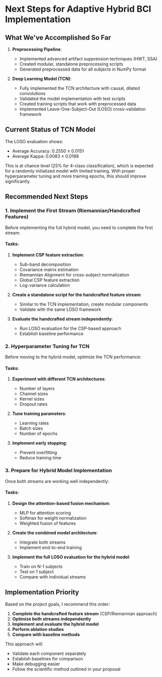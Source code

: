 # Next Steps for Adaptive Hybrid BCI Implementation

## What We've Accomplished So Far

1. **Preprocessing Pipeline**:
   - Implemented advanced artifact suppression techniques (HWT, SSA)
   - Created modular, standalone preprocessing scripts
   - Generated preprocessed data for all subjects in NumPy format

2. **Deep Learning Model (TCN)**:
   - Fully implemented the TCN architecture with causal, dilated convolutions
   - Validated the model implementation with test scripts
   - Created training scripts that work with preprocessed data
   - Implemented Leave-One-Subject-Out (LOSO) cross-validation framework

## Current Status of TCN Model

The LOSO evaluation shows:
- Average Accuracy: 0.2550 ± 0.0151
- Average Kappa: 0.0083 ± 0.0188

This is at chance level (25% for 4-class classification), which is expected for a randomly initialized model with limited training. With proper hyperparameter tuning and more training epochs, this should improve significantly.

## Recommended Next Steps

### 1. **Implement the First Stream (Riemannian/Handcrafted Features)**

Before implementing the full hybrid model, you need to complete the first stream:

#### Tasks:
1. **Implement CSP feature extraction**:
   - Sub-band decomposition
   - Covariance matrix estimation
   - Riemannian Alignment for cross-subject normalization
   - Global CSP feature extraction
   - Log-variance calculation

2. **Create a standalone script for the handcrafted feature stream**:
   - Similar to the TCN implementation, create modular components
   - Validate with the same LOSO framework

3. **Evaluate the handcrafted stream independently**:
   - Run LOSO evaluation for the CSP-based approach
   - Establish baseline performance

### 2. **Hyperparameter Tuning for TCN**

Before moving to the hybrid model, optimize the TCN performance:

#### Tasks:
1. **Experiment with different TCN architectures**:
   - Number of layers
   - Channel sizes
   - Kernel sizes
   - Dropout rates

2. **Tune training parameters**:
   - Learning rates
   - Batch sizes
   - Number of epochs

3. **Implement early stopping**:
   - Prevent overfitting
   - Reduce training time

### 3. **Prepare for Hybrid Model Implementation**

Once both streams are working well independently:

#### Tasks:
1. **Design the attention-based fusion mechanism**:
   - MLP for attention scoring
   - Softmax for weight normalization
   - Weighted fusion of features

2. **Create the combined model architecture**:
   - Integrate both streams
   - Implement end-to-end training

3. **Implement the full LOSO evaluation for the hybrid model**:
   - Train on N-1 subjects
   - Test on 1 subject
   - Compare with individual streams

## Implementation Priority

Based on the project goals, I recommend this order:

1. **Complete the handcrafted feature stream** (CSP/Riemannian approach)
2. **Optimize both streams independently**
3. **Implement and evaluate the hybrid model**
4. **Perform ablation studies**
5. **Compare with baseline methods**

This approach will:
- Validate each component separately
- Establish baselines for comparison
- Make debugging easier
- Follow the scientific method outlined in your proposal